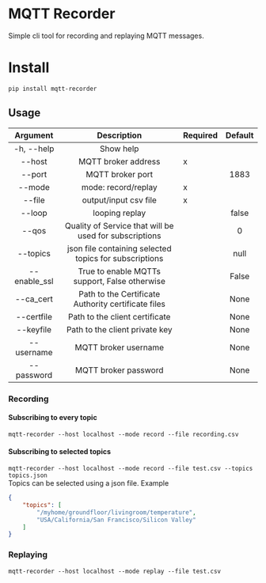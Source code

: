 # MQTT Recorder

Simple cli tool for recording and replaying MQTT messages.

# Install

`pip install mqtt-recorder`

## Usage
|  Argument   |                       Description                      | Required | Default |
|:-----------:|:------------------------------------------------------:|----------|:-------:|
| -h, --help  | Show help                                              |          |         |
| --host      | MQTT broker address                                    |     x    |         |
| --port      | MQTT broker port                                       |          | 1883    |
| --mode      | mode: record/replay                                    |     x    |         |
| --file      | output/input csv file                                  |     x    |         |
| --loop      | looping replay                                         |          | false   |
| --qos       | Quality of Service that will be used for subscriptions |          | 0       |
| --topics    | json file containing selected topics for subscriptions |          | null    |
| --enable_ssl| True to enable MQTTs support, False otherwise          |          | False   |
| --ca_cert   | Path to the Certificate Authority certificate files    |          | None    |
| --certfile  | Path to the client certificate                         |          | None    |
| --keyfile   | Path to the client private key                         |          | None    |
| --username  | MQTT broker username                                   |          | None    |
| --password  | MQTT broker password                                   |          | None    |
### Recording
#### Subscribing to every topic
`mqtt-recorder --host localhost --mode record --file recording.csv`
#### Subscribing to selected topics
`mqtt-recorder --host localhost --mode record --file test.csv --topics topics.json`<br>
Topics can be selected using a json file.
Example
```json
{
    "topics": [
        "/myhome/groundfloor/livingroom/temperature",
        "USA/California/San Francisco/Silicon Valley"
    ]
}
```
### Replaying
`mqtt-recorder --host localhost --mode replay --file test.csv`
